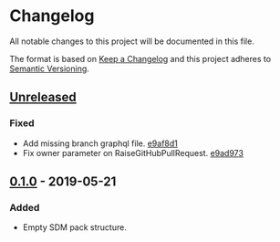 # Changelog

All notable changes to this project will be documented in this file.

The format is based on [Keep a Changelog](http://keepachangelog.com/)
and this project adheres to [Semantic Versioning](http://semver.org/).

## [Unreleased](https://github.com/atomist/sdm-pack-lifecycle-github/compare/0.1.0...HEAD)

### Fixed

-   Add missing branch graphql file. [e9af8d1](https://github.com/atomist/sdm-pack-lifecycle-github/commit/e9af8d1b9d4037fd2e5bfb0e69bb08a02502d05f)
-   Fix owner parameter on RaiseGitHubPullRequest. [e9ad973](https://github.com/atomist/sdm-pack-lifecycle-github/commit/e9ad973fb7edf08c8bdd4eb7e0447057d0f9ee0b)

## [0.1.0](https://github.com/atomist/sdm-pack-lifecycle-github/tree/0.1.0) - 2019-05-21

### Added

-   Empty SDM pack structure.
